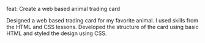 feat: Create a web based animal trading card 

Designed a web based trading card for my favorite animal. I  used
skills from the HTML and CSS lessons. Developed the structure of
the card using basic HTML and styled the design using CSS. 
